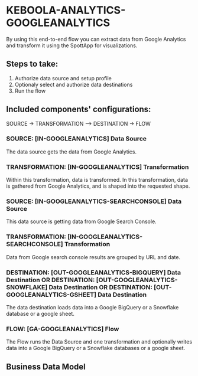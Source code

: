 # KEBOOLA-ANALYTICS-GOOGLEANALYTICS

By using this end-to-end flow you can extract data from Google Analytics and transform it using the SpottApp for visualizations.

## Steps to take:
1. Authorize data source and setup profile
2. Optionaly select and authorize data destinations
3. Run the flow

## Included components' configurations:
SOURCE -> TRANSFORMATION –> DESTINATION -> FLOW

### SOURCE: [IN-GOOGLEANALYTICS] Data Source

The data source gets the data from Google Analytics.

### TRANSFORMATION: [IN-GOOGLEANALYTICS] Transformation

Within this transformation, data is transformed. In this transformation, data is gathered from Google Analytics, and is shaped into the requested shape.

### SOURCE: [IN-GOOGLEANALYTICS-SEARCHCONSOLE] Data Source

This data source is getting data from Google Search Console.

### TRANSFORMATION: [IN-GOOGLEANALYTICS-SEARCHCONSOLE] Transformation

Data from Google search console results are grouped by URL and date. 

### DESTINATION: [OUT-GOOGLEANALYTICS-BIGQUERY] Data Destination OR DESTINATION: [OUT-GOOGLEANALYTICS-SNOWFLAKE] Data Destination OR DESTINATION: [OUT-GOOGLEANALYTICS-GSHEET] Data Destination

The data destination loads data into a Google BigQuery or a Snowflake database or a google sheet.

### FLOW: [GA-GOOGLEANALYTICS] Flow
The Flow runs the Data Source and one transformation and optionally writes data into a Google BigQuery or a Snowflake databases or a google sheet.

## Business Data Model


